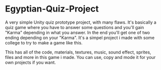 # Egyptian-Quiz-Project

A very simple Unity quiz prototype project, with many flaws. It's basically a quiz game where you have to answer some questions and you'll gain "Karma" depending in what you answer. In the end you'll get one of two ending depending on your "Karma". It's a simpel project i made with some college to try to make a game like this.
 
 This has all of the code, materials, textures, music, sound effect, sprites, files and more in this game i made. You can use, copy and mode it for your own projects if you want.
